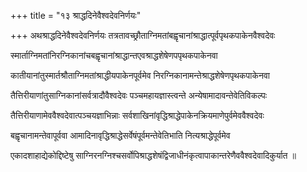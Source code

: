 +++
title = "१३ श्राद्धदिनेवैश्वदेवनिर्णयः"

+++
अथश्राद्धदिनेवैश्वदेवनिर्णयः तत्रतावच्छ्रौताग्निमतांबह्वृचानांश्राद्धात्पूर्वपृथकपाकेनवैश्वदेवः

स्मार्ताग्निमतांनिरग्निकानांचबह्वृचानांश्राद्धान्तएवश्राद्धशेषेणपपृथकपाकेनवा

कातीयानांतुस्मार्तश्रौताग्निमतांश्राद्धीयपाकेनपूर्वमेव निरग्निकानामन्तेश्राद्धशेषेणपृथकपाकेनवा

तैत्तिरीयाणांतुसाग्निकानांसर्वत्रादौवैश्वदेवः पञ्चमहायज्ञास्त्वन्ते अन्येषामादावन्तेवेतिविकल्पः

तैत्तिरीयाणामेववैश्वदेवात्पञ्चयज्ञाभिन्नाः सर्वशाखिनांवृद्धिश्राद्धेपाकेनक्रियमाणेपुर्वमेववैश्वदेवः

बह्वृचानामन्तेवापूर्ववा आमादिनावृद्धिश्राद्धेसर्वेषंपूर्वमन्तेवेतिभाति नित्यश्राद्धेपूर्वमेव

एकादशाहाद्येकोद्दिष्टेषु साग्निरनग्निश्चसर्वोपिश्राद्धशेषंद्विजाधीनंकृत्वापाकान्तरेणैववैश्वदेवादिकुर्यात ॥
